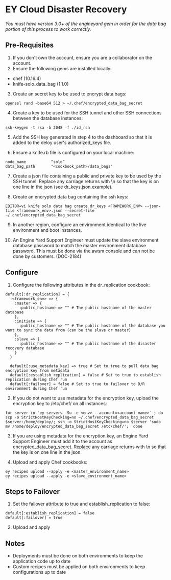 EY Cloud Disaster Recovery
==========================

*You must have version 3.0+ of the engineyard gem in order for the data bag portion of this process to work correctly.*

Pre-Requisites
-------------------
1) If you don't own the account, ensure you are a collaborator on the account.
2) Ensure the following gems are installed locally:

* chef (10.16.4)
* knife-solo_data_bag (1.1.0)

3) Create an secret key to be used to encrypt data bags:

```
openssl rand -base64 512 > ~/.chef/encrypted_data_bag_secret
```

4) Create a key to be used for the SSH tunnel and other SSH connections between the database instances:

```
ssh-keygen -t rsa -b 2048 -f ./id_rsa
```

5) Add the SSH key generated in step 4 to the dashboard so that it is added to the deloy user's authorized_keys file.

6) Ensure a knife.rb file is configured on your local machine:

```
node_name           “solo”
data_bag_path       "<cookbook_path>/data_bags"
```

7) Create a json file containing a public and private key to be used by the SSH tunnel. Replace any carriage returns with \n so that the key is on one line in the json (see dr_keys.json.example).

8) Create an encrypted data bag containing the ssh keys:

```
EDITOR=vi knife solo data bag create dr_keys <FRAMEWORK_ENV> --json-file <framework_env>.json --secret-file ~/.chef/encrypted_data_bag_secret
```

9) In another region, configure an environment identical to the live environment and boot instances.

10) An Engine Yard Support Engineer must update the slave environment database password to match the master environment database password.  This must be done via the awsm console and can not be done by customers. (DOC-2184)

Configure
---------
1) Configure the following attributes in the dr_replication cookbook:

```
default[:dr_replication] = {
  :<framework_env> => {
    :master => {
      :public_hostname => "" # The public hostname of the master database
    },
    :initiate => {
      :public_hostname => "" # The public hostname of the database you want to sync the data from (can be the slave or master)
    },
    :slave => {
      :public_hostname => "" # The public hostname of the disaster recovery database
    }
  }

  default[:use_metadata_key] => true # Set to true to pull data bag encryption key from metadata
  default[:establish_replication] = false # Set to true to establish replication during Chef run
  default[:failover] = false # Set to true to failover to D/R environment during Chef run
```

2) If you do not want to use metadata for the encryption key, upload the encryption key to /etc/chef/ on all instances:

```
for server in `ey servers -Su -e <env> --account=<account name>` ; do scp -o StrictHostKeyChecking=no ~/.chef/encrypted_data_bag_secret $server:/home/deploy/; ssh -o StrictHostKeyChecking=no $server 'sudo mv /home/deploy/encrypted_data_bag_secret /etc/chef/';  done
```

3) If you are using metadata for the encryption key, an Engine Yard Support Engineer must add it to the account as encrypted_data_bag_secret.  Replace any carriage returns with \n so that the key is on one line in the json.

4) Upload and apply Chef cookbooks:

```
ey recipes upload --apply -e <master_environment_name>
ey recipes upload --apply -e <slave_environment_name>
```

Steps to Failover
-----------------
1) Set the failover attribute to true and establish_replication to false:

```
default[:establish_replication] = false
default[:failover] = true
```

2) Upload and apply

Notes
-----
* Deployments must be done on both environments to keep the application code up to date
* Custom recipes must be applied on both environments to keep configurations up to date

